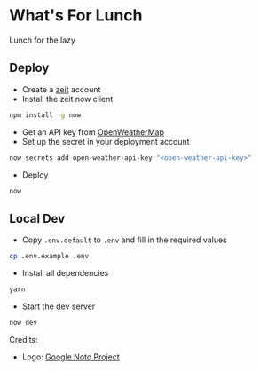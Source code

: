 # What's For Lunch
Lunch for the lazy

## Deploy
* Create a [zeit](https://zeit.co/now) account
* Install the zeit now client
```bash
npm install -g now
```
* Get an API key from [OpenWeatherMap](https://openweathermap.org/api)
* Set up the secret in your deployment account
```bash
now secrets add open-weather-api-key "<open-weather-api-key>"
```
* Deploy
```bash
now
```

## Local Dev

* Copy `.env.default` to `.env` and fill in the required values
```bash
cp .env.example .env
```
* Install all dependencies
```bash
yarn
```
* Start the dev server
```bash
now dev
```

Credits:

* Logo: [Google Noto Project](https://github.com/googlefonts/noto-emoji)
